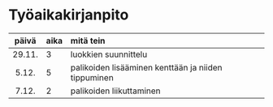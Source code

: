 # Työaikakirjanpito

| päivä | aika | mitä tein  |
| :----:|:-----| :-----|
| 29.11. | 3    | luokkien suunnittelu |
| 5.12.  | 5    | palikoiden lisääminen kenttään ja niiden tippuminen |
| 7.12.  | 2    | palikoiden liikuttaminen |
